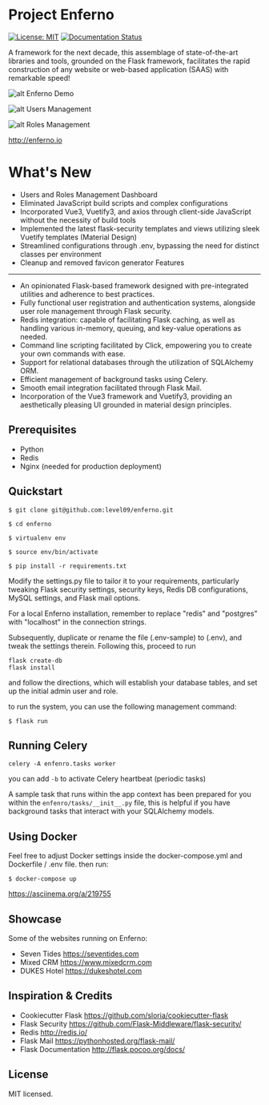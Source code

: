 Project Enferno 
=================

[![License: MIT](https://img.shields.io/badge/License-MIT-yellow.svg)](https://opensource.org/licenses/MIT)
[![Documentation Status](https://readthedocs.org/projects/enferno/badge/?version=latest)](https://enferno.readthedocs.io/en/latest/?badge=latest)



A framework for the next decade, this assemblage of state-of-the-art libraries and tools, grounded on the Flask framework, facilitates the rapid construction of any website or web-based application (SAAS) with remarkable speed!


![alt Enferno Demo](https://github.com/level09/enferno/blob/master/docs/enferno-hero.gif)

![alt Users Management](https://github.com/level09/enferno/blob/master/docs/users-management.jpg)

![alt Roles Management](https://github.com/level09/enferno/blob/master/docs/roles-management.jpg)

http://enferno.io




What's New
==================
- Users and Roles Management Dashboard 
- Eliminated JavaScript build scripts and complex configurations
- Incorporated Vue3, Vuetify3, and axios through client-side JavaScript without the necessity of build tools
- Implemented the latest flask-security templates and views utilizing sleek Vuetify templates (Material Design)
- Streamlined configurations through .env, bypassing the need for distinct classes per environment
- Cleanup and removed favicon generator 
Features
--------
- An opinionated Flask-based framework designed with pre-integrated utilities and adherence to best practices. 
- Fully functional user registration and authentication systems, alongside user role management through Flask security.
- Redis integration: capable of facilitating Flask caching, as well as handling various in-memory, queuing, and key-value operations as needed.
- Command line scripting facilitated by Click, empowering you to create your own commands with ease.
- Support for relational databases through the utilization of SQLAlchemy ORM.
- Efficient management of background tasks using Celery.
- Smooth email integration facilitated through Flask Mail.
- Incorporation of the Vue3 framework and Vuetify3, providing an aesthetically pleasing UI grounded in material design principles. 
 

Prerequisites
-------------
* Python
* Redis
* Nginx (needed for production deployment)

Quickstart
----------


    $ git clone git@github.com:level09/enferno.git
    
    $ cd enferno 
    
    $ virtualenv env
    
    $ source env/bin/activate 
    
    $ pip install -r requirements.txt



Modify the settings.py file to tailor it to your requirements, particularly tweaking Flask security settings, security keys, Redis DB configurations, MySQL settings, and Flask mail options.

For a local Enferno installation, remember to replace "redis" and "postgres" with "localhost" in the connection strings. 

Subsequently, duplicate or rename the file (.env-sample) to (.env), and tweak the settings therein. Following this, proceed to run 

    flask create-db
    flask install 

and follow the directions, which will establish your database tables, and set up the initial admin user and role.

to run the system, you can use the following management command:

    $ flask run



Running Celery
-------------

`celery -A enfenro.tasks worker `

you can add `-b` to activate Celery heartbeat (periodic tasks) 

A sample task that runs within the app context has been prepared for you within the `enfenro/tasks/__init__.py` file, this is helpful if you have background tasks that interact with your SQLAlchemy models. 



Using Docker
------------
Feel free to adjust Docker settings inside the docker-compose.yml and Dockerfile / .env file. 
then run: 

    $ docker-compose up

https://asciinema.org/a/219755


Showcase
--------
Some of the websites running on Enferno: 
- Seven Tides <https://seventides.com>
- Mixed CRM <https://www.mixedcrm.com>
- DUKES Hotel <https://dukeshotel.com>


Inspiration & Credits
---------------------

- Cookiecutter Flask <https://github.com/sloria/cookiecutter-flask>
- Flask Security <https://github.com/Flask-Middleware/flask-security/>
- Redis <http://redis.io/>
- Flask Mail <https://pythonhosted.org/flask-mail/>
- Flask Documentation <http://flask.pocoo.org/docs/>


License
-------

MIT licensed.

